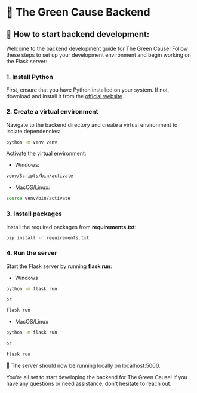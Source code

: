 # 🌲 The Green Cause Backend

## 🚀 How to start backend development:

Welcome to the backend development guide for The Green Cause! Follow these steps to set up your development environment and begin working on the Flask server:

### 1. Install Python
First, ensure that you have Python installed on your system. If not, download and install it from the [official website](https://www.python.org/downloads/).

### 2. Create a virtual environment
Navigate to the backend directory and create a virtual environment to isolate dependencies:
```bash
python -m venv venv
```
Activate the virtual environment:
- Windows:
```bash
venv/Scripts/bin/activate
```
- MacOS/Linux:
```bash
source venv/bin/activate
```

### 3. Install packages
Install the required packages from __requirements.txt__:
```bash
pip install -r requirements.txt
```

### 4. Run the server
Start the Flask server by running __flask run__:
- Windows
```bash
python -m flask run

or

flask run
```
- MacOS/Linux
```bash
python -m flask run

or

flask run
```

🚀 The server should now be running locally on localhost:5000.

You're all set to start developing the backend for The Green Cause! If you have any questions or need assistance, don't hesitate to reach out.
